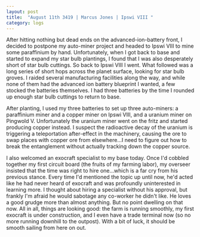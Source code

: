```yaml
---
layout: post
title:  "August 11th 3419 | Marcus Jones | Ipswi VIII "
category: logs
---
```


<p>After hitting nothing but dead ends on the advanced-ion-battery front, I decided to postpone my auto-miner project and headed to Ipswi VIII to mine some paraffinium by hand. Unfortunately, when I got back to base and started to expand my star bulb plantings, I found that I was also desperately short of star bulb cuttings. So back to Ipswi VIII I went. What followed was a long series of short hops across the planet surface, looking for star bulb groves. I raided several manufacturing facilities along the way, and while none of them had the advanced ion battery blueprint I wanted, a few stocked the batteries themselves. I had three batteries by the time I rounded up enough star bulb cuttings to return to base.</p>

<p>After planting, I used my three batteries to set up three auto-miners: a paraffinium miner and a copper miner on Ipswi VIII, and a uranium miner on Pingwold V. Unfortunately the uranium miner went on the fritz and started producing copper instead. I suspect the radioactive decay of the uranium is triggering a teleportation after-effect in the machinery, causing the ore to swap places with copper ore from elsewhere...I need to figure out how to break the entanglement without actually tracking down the copper source.</p>

<p>I also welcomed an exocraft specialist to my base today. Once I'd cobbled together my first circuit board (the fruits of my farming labor), my overseer insisted that the time was right to hire one...which is a far cry from his previous stance. Every time I'd mentioned the topic up until now, he'd acted like he had never heard of exocraft and was profoundly uninterested in learning more. I thought about hiring a specialist without his approval, but frankly I'm afraid he would sabotage any co-worker he didn't like. He loves a good grudge more than almost anything. But no point dwelling on that now. All in all, things are looking good: the farm is running smoothly, my first exocraft is under construction, and I even have a trade terminal now (so no more running downhill to the outpost). With a bit of luck, it should be smooth sailing from here on out.</p>




<!--more-->



